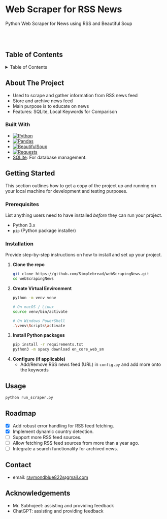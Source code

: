 <a id="readme-top"></a>
<h1>Web Scraper for RSS News</h1>

<p>Python Web Scraper for News using RSS and Beautiful Soup</p>

<br />
<br />

## Table of Contents

<details>
  <summary>Table of Contents</summary>
  <ol>
    <li><a href="#about-the-project">About The Project</a>
      <ul>
        <li><a href="#built-with">Built With</a></li>
      </ul>
    </li>
    <li><a href="#getting-started">Getting Started</a>
      <ul>
        <li><a href="#prerequisites">Prerequisites</a></li>
        <li><a href="#installation">Installation</a></li>
      </ul>
    </li>
    <li><a href="#usage">Usage</a></li>
    <li><a href="#roadmap">Roadmap</a></li>
    <li><a href="#contact">Contact</a></li>
    <li><a href="#acknowledgments">Acknowledgments</a></li>
  </ol>
</details>


## About The Project

* Used to scrape and gather information from RSS news feed
* Store and archive news feed
* Main purpose is to educate on news
* Features: SQLite, Local Keywords for Comparison

### Built With

* [![Python](https://img.shields.io/badge/Python-3776AB?style=for-the-badge&logo=python&logoColor=white)](https://www.python.org/)
* [![Pandas](https://img.shields.io/badge/Pandas-150458?style=for-the-badge&logo=pandas&logoColor=white)](https://pandas.pydata.org/)
* [![BeautifulSoup](https://img.shields.io/badge/Beautiful%20Soup-4.9.3-green?style=for-the-badge&logo=python&logoColor=white)](https://www.crummy.com/software/BeautifulSoup/bs4/doc/)
* [![Requests](https://img.shields.io/badge/Requests-2.28.1-blue?style=for-the-badge&logo=python&logoColor=white)](https://requests.readthedocs.io/en/latest/)
* [SQLite](https://www.sqlite.org/): For database management.

## Getting Started

This section outlines how to get a copy of the project up and running on your local machine for development and testing purposes.

### Prerequisites

List anything users need to have installed *before* they can run your project.
* Python 3.x
* `pip` (Python package installer)


### Installation

Provide step-by-step instructions on how to install and set up your project.

1.  **Clone the repo**
    ```bash
    git clone https://github.com/Simplebread/webScrapingNews.git
    cd webScrapingNews
    ```
2.  **Create Virtual Environment**
    ```bash
    python -m venv venv
    
    # On macOS / Linux
    source venv/bin/activate
    
    # On Windows PowerShell
    .\venv\Scripts\activate
    ```
3.  **Install Python packages**
    ```bash
    pip install -r requirements.txt
    python3 -m spacy download en_core_web_sm
    ```
4.  **Configure (if applicable)**
    * Add/Remove RSS news feed (URL) in `config.py` and add more onto the keywords

## Usage
```bash
python run_scraper.py


```

## Roadmap
* [x] Add robust error handling for RSS feed fetching.
* [x] Implement dynamic country detection.
* [ ] Support more RSS feed sources.
* [ ] Allow fetching RSS feed sources from more than a year ago.
* [ ] Integrate a search functionality for archived news.

## Contact
* email: raymondblue822@gmail.com

## Acknowledgements
* Mr. Subhojeet: assisting and providing feedback
* ChatGPT: assisting and providing feedback